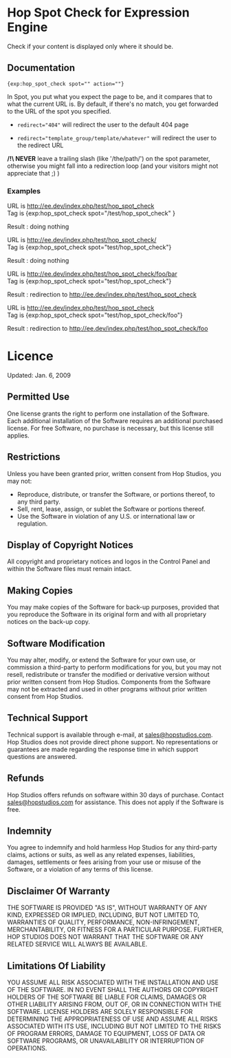 Hop Spot Check for Expression Engine
===============================

Check if your content is displayed only where it should be.

## Documentation

    {exp:hop_spot_check spot="" action=""}

In Spot, you put what you expect the page to be, and it compares that to what the current URL is.
By default, if there's no match, you get forwarded to the URL of the spot you specified.

* `redirect="404"`
    will redirect the user to the default 404 page

* `redirect="template_group/template/whatever"`
    will redirect the user to the redirect URL

**/!\ NEVER** leave a trailing slash (like '/the/path/') on the spot parameter, otherwise you might fall into a redirection loop (and your visitors might not appreciate that ;) )


### Examples

URL is http://ee.dev/index.php/test/hop_spot_check  
Tag is {exp:hop_spot_check spot="/test/hop_spot_check" }

Result : doing nothing


URL is http://ee.dev/index.php/test/hop_spot_check/  
Tag is {exp:hop_spot_check spot="test/hop_spot_check"}

Result : doing nothing


URL is http://ee.dev/index.php/test/hop_spot_check/foo/bar  
Tag is {exp:hop_spot_check spot="test/hop_spot_check"}

Result : redirection to http://ee.dev/index.php/test/hop_spot_check


URL is http://ee.dev/index.php/test/hop_spot_check  
Tag is {exp:hop_spot_check spot="test/hop_spot_check/foo"}

Result : redirection to http://ee.dev/index.php/test/hop_spot_check/foo

Licence
=======

Updated: Jan. 6, 2009
## Permitted Use

One license grants the right to perform one installation of the Software. Each additional installation of the Software requires an additional purchased license. For free Software, no purchase is necessary, but this license still applies.
## Restrictions

Unless you have been granted prior, written consent from Hop Studios, you may not:

- Reproduce, distribute, or transfer the Software, or portions thereof, to any third party.
- Sell, rent, lease, assign, or sublet the Software or portions thereof.
- Use the Software in violation of any U.S. or international law or regulation.

## Display of Copyright Notices

All copyright and proprietary notices and logos in the Control Panel and within the Software files must remain intact.

## Making Copies

You may make copies of the Software for back-up purposes, provided that you reproduce the Software in its original form and with all proprietary notices on the back-up copy.

## Software Modification

You may alter, modify, or extend the Software for your own use, or commission a third-party to perform modifications for you, but you may not resell, redistribute or transfer the modified or derivative version without prior written consent from Hop Studios. Components from the Software may not be extracted and used in other programs without prior written consent from Hop Studios.

## Technical Support

Technical support is available through e-mail, at sales@hopstudios.com. Hop Studios does not provide direct phone support. No representations or guarantees are made regarding the response time in which support questions are answered.

## Refunds

Hop Studios offers refunds on software within 30 days of purchase. Contact sales@hopstudios.com for assistance. This does not apply if the Software is free.

## Indemnity

You agree to indemnify and hold harmless Hop Studios for any third-party claims, actions or suits, as well as any related expenses, liabilities, damages, settlements or fees arising from your use or misuse of the Software, or a violation of any terms of this license.

## Disclaimer Of Warranty

THE SOFTWARE IS PROVIDED "AS IS", WITHOUT WARRANTY OF ANY KIND, EXPRESSED OR IMPLIED, INCLUDING, BUT NOT LIMITED TO, WARRANTIES OF QUALITY, PERFORMANCE, NON-INFRINGEMENT, MERCHANTABILITY, OR FITNESS FOR A PARTICULAR PURPOSE. FURTHER, HOP STUDIOS DOES NOT WARRANT THAT THE SOFTWARE OR ANY RELATED SERVICE WILL ALWAYS BE AVAILABLE.

## Limitations Of Liability

YOU ASSUME ALL RISK ASSOCIATED WITH THE INSTALLATION AND USE OF THE SOFTWARE. IN NO EVENT SHALL THE AUTHORS OR COPYRIGHT HOLDERS OF THE SOFTWARE BE LIABLE FOR CLAIMS, DAMAGES OR OTHER LIABILITY ARISING FROM, OUT OF, OR IN CONNECTION WITH THE SOFTWARE. LICENSE HOLDERS ARE SOLELY RESPONSIBLE FOR DETERMINING THE APPROPRIATENESS OF USE AND ASSUME ALL RISKS ASSOCIATED WITH ITS USE, INCLUDING BUT NOT LIMITED TO THE RISKS OF PROGRAM ERRORS, DAMAGE TO EQUIPMENT, LOSS OF DATA OR SOFTWARE PROGRAMS, OR UNAVAILABILITY OR INTERRUPTION OF OPERATIONS.

